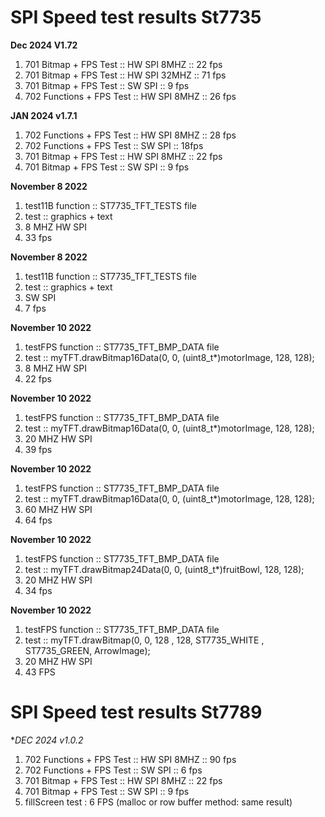 # SPI Speed test results  St7735


**Dec 2024 V1.72**
1. 701 Bitmap + FPS Test :: HW SPI  8MHZ :: 22 fps
2. 701 Bitmap + FPS Test :: HW SPI  32MHZ :: 71 fps
3. 701 Bitmap + FPS Test :: SW SPI   ::  9 fps
4. 702 Functions + FPS Test :: HW SPI  8MHZ :: 26 fps 

**JAN 2024 v1.7.1**

1. 702 Functions + FPS Test :: HW SPI  8MHZ :: 28 fps 
2. 702 Functions + FPS Test :: SW SPI :: 18fps
1. 701 Bitmap + FPS Test :: HW SPI  8MHZ :: 22 fps 
2. 701 Bitmap + FPS Test :: SW SPI ::  9 fps 


**November 8 2022**

1. test11B function ::  ST7735_TFT_TESTS file
2. test :: graphics + text
3. 8 MHZ HW SPI
4. 33 fps 

**November 8 2022**

1. test11B function ::  ST7735_TFT_TESTS file
2. test :: graphics + text
3. SW SPI
4. 7 fps 

**November 10 2022**

1. testFPS function ::  ST7735_TFT_BMP_DATA file
2. test :: myTFT.drawBitmap16Data(0, 0, (uint8_t*)motorImage, 128, 128);
3. 8 MHZ HW SPI
4. 22 fps 

**November 10 2022**

1. testFPS function ::  ST7735_TFT_BMP_DATA file
2. test :: myTFT.drawBitmap16Data(0, 0, (uint8_t*)motorImage, 128, 128);
3. 20 MHZ HW SPI
4. 39 fps

**November 10 2022**

1. testFPS function ::  ST7735_TFT_BMP_DATA file
2. test :: myTFT.drawBitmap16Data(0, 0, (uint8_t*)motorImage, 128, 128);
3. 60 MHZ HW SPI
4. 64 fps

**November 10 2022**

1. testFPS function ::  ST7735_TFT_BMP_DATA file
2. test :: myTFT.drawBitmap24Data(0, 0, (uint8_t*)fruitBowl, 128, 128);
3. 20 MHZ HW SPI
4. 34 fps

**November 10 2022**

1. testFPS function ::  ST7735_TFT_BMP_DATA file
2. test :: myTFT.drawBitmap(0, 0, 128 , 128, ST7735_WHITE , ST7735_GREEN, ArrowImage);
3. 20 MHZ HW SPI
4. 43 FPS

# SPI Speed test results St7789

**DEC 2024 v1.0.2*

1. 702 Functions + FPS Test :: HW SPI  8MHZ :: 90 fps
2. 702 Functions + FPS Test :: SW SPI :: 6 fps
3. 701 Bitmap + FPS Test :: HW SPI  8MHZ :: 22 fps
4. 701 Bitmap + FPS Test :: SW SPI ::  9 fps
5. fillScreen test : 6 FPS (malloc or  row buffer method: same result)
